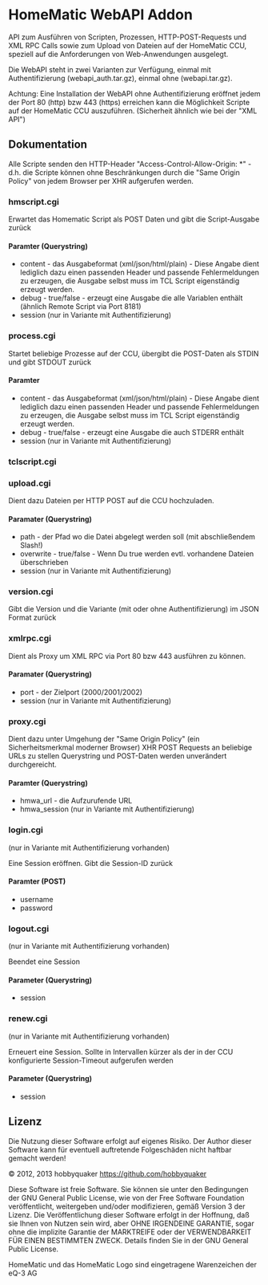 # HomeMatic WebAPI Addon

API zum Ausführen von Scripten, Prozessen, HTTP-POST-Requests und XML RPC Calls sowie zum Upload von Dateien auf der HomeMatic CCU, speziell auf die Anforderungen von Web-Anwendungen ausgelegt.

Die WebAPI steht in zwei Varianten zur Verfügung, einmal mit Authentifizierung (webapi_auth.tar.gz), einmal ohne (webapi.tar.gz).

Achtung: Eine Installation der WebAPI ohne Authentifizierung eröffnet jedem der Port 80 (http) bzw 443 (https) erreichen kann die Möglichkeit Scripte auf der HomeMatic CCU auszuführen. (Sicherheit ähnlich wie bei der "XML API")


## Dokumentation
Alle Scripte senden den HTTP-Header "Access-Control-Allow-Origin: *" - d.h. die Scripte können ohne Beschränkungen durch die "Same Origin Policy" von jedem Browser per XHR aufgerufen werden.



### hmscript.cgi
Erwartet das Homematic Script als POST Daten und gibt die Script-Ausgabe zurück

#### Paramter (Querystring)
* content - das Ausgabeformat (xml/json/html/plain) - Diese Angabe dient lediglich dazu einen passenden Header und passende Fehlermeldungen zu erzeugen, die Ausgabe selbst muss im TCL Script eigenständig erzeugt werden.
* debug - true/false - erzeugt eine Ausgabe die alle Variablen enthält (ähnlich Remote Script via Port 8181)
* session (nur in Variante mit Authentifizierung)


### process.cgi
Startet beliebige Prozesse auf der CCU, übergibt die POST-Daten als STDIN und gibt STDOUT zurück  

#### Paramter
* content - das Ausgabeformat (xml/json/html/plain) - Diese Angabe dient lediglich dazu einen passenden Header und passende Fehlermeldungen zu erzeugen, die Ausgabe selbst muss im TCL Script eigenständig erzeugt werden.
* debug - true/false - erzeugt eine Ausgabe die auch STDERR enthält
* session (nur in Variante mit Authentifizierung)


### tclscript.cgi

### upload.cgi
Dient dazu Dateien per HTTP POST auf die CCU hochzuladen. 
#### Paramater (Querystring)
* path - der Pfad wo die Datei abgelegt werden soll (mit abschließendem Slash!)
* overwrite - true/false - Wenn Du true werden evtl. vorhandene Dateien überschrieben
* session (nur in Variante mit Authentifizierung)

### version.cgi
Gibt die Version und die Variante (mit oder ohne Authentifizierung) im JSON Format zurück

### xmlrpc.cgi
Dient als Proxy um XML RPC via Port 80 bzw 443 ausführen zu können. 
#### Paramater (Querystring)
* port - der Zielport (2000/2001/2002)
* session (nur in Variante mit Authentifizierung)
### proxy.cgi
Dient dazu unter Umgehung der "Same Origin Policy" (ein Sicherheitsmerkmal moderner Browser) XHR POST Requests an beliebige URLs zu stellen
Querystring und POST-Daten werden unverändert durchgereicht.
#### Paramter (Querystring)
* hmwa_url - die Aufzurufende URL
* hmwa_session (nur in Variante mit Authentifizierung)

### login.cgi
(nur in Variante mit Authentifizierung vorhanden)

Eine Session eröffnen. Gibt die Session-ID zurück

#### Paramter (POST)
* username 
* password

### logout.cgi
(nur in Variante mit Authentifizierung vorhanden)

Beendet eine Session

#### Parameter (Querystring)
* session

### renew.cgi
(nur in Variante mit Authentifizierung vorhanden)

Erneuert eine Session. Sollte in Intervallen kürzer als der in der CCU konfigurierte Session-Timeout aufgerufen werden
#### Parameter (Querystring)
* session
## Lizenz

Die Nutzung dieser Software erfolgt auf eigenes Risiko. Der Author dieser Software kann für eventuell auftretende Folgeschäden nicht haftbar gemacht werden!

© 2012, 2013 hobbyquaker https://github.com/hobbyquaker

Diese Software ist freie Software. Sie können sie unter den Bedingungen der GNU General Public License, wie von der Free Software Foundation veröffentlicht, weitergeben und/oder modifizieren, gemäß Version 3 der Lizenz. Die Veröffentlichung dieser Software erfolgt in der Hoffnung, daß sie Ihnen von Nutzen sein wird, aber OHNE IRGENDEINE GARANTIE, sogar ohne die implizite Garantie der MARKTREIFE oder der VERWENDBARKEIT FÜR EINEN BESTIMMTEN ZWECK. Details finden Sie in der GNU General Public License.

HomeMatic und das HomeMatic Logo sind eingetragene Warenzeichen der eQ-3 AG





